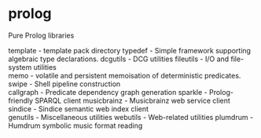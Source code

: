 prolog
======

Pure Prolog libraries

template		- template pack directory
typedef		- Simple framework supporting algebraic type declarations.
dcgutils		- DCG utilities 
fileutils	- I/O and file-system utilities       
memo			- volatile and persistent memoisation of deterministic predicates.
swipe			- Shell pipeline construction          
callgraph	- Predicate dependency graph generation
sparkle		- Prolog-friendly SPARQL client
musicbrainz	- Musicbrainz web service client     
sindice     - Sindice semantic web index client    
genutils    - Miscellaneous utilities
webutils    - Web-related utilities
plumdrum    - Humdrum symbolic music format reading

